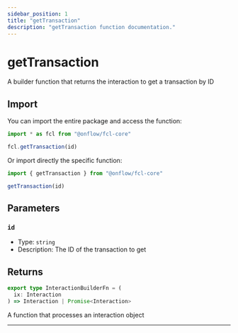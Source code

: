 ```yaml
---
sidebar_position: 1
title: "getTransaction"
description: "getTransaction function documentation."
---
```


<!-- THIS DOCUMENT IS AUTO-GENERATED FROM [onflow/fcl-core/src/fcl-core.ts](https://github.com/onflow/fcl-js/tree/master/packages/fcl-core/src/fcl-core.ts). DO NOT EDIT MANUALLY -->

# getTransaction

A builder function that returns the interaction to get a transaction by ID

## Import

You can import the entire package and access the function:

```typescript
import * as fcl from "@onflow/fcl-core"

fcl.getTransaction(id)
```

Or import directly the specific function:

```typescript
import { getTransaction } from "@onflow/fcl-core"

getTransaction(id)
```


## Parameters

### `id` 


- Type: `string`
- Description: The ID of the transaction to get


## Returns

```typescript
export type InteractionBuilderFn = (
  ix: Interaction
) => Interaction | Promise<Interaction>
```


A function that processes an interaction object

---